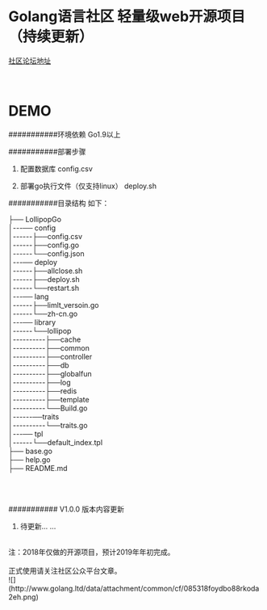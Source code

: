 Golang语言社区  轻量级web开源项目 （持续更新）<br>
============================================
[社区论坛地址](http://www.Golang.LTD "悬停显示") 
<br>
<br>
<br>

DEMO
===========================

###########环境依赖
Go1.9以上

###########部署步骤
1. 配置数据库
    config.csv

2. 部署go执行文件（仅支持linux）
    deploy.sh


###########目录结构 如下：
<br>

├── LollipopGo<br>
│---── config<br>
│------├──config.csv<br>
│------├──config.go<br>
│------└──config.json<br>
│---── deploy<br>
│------├──allclose.sh<br>
│------├──deploy.sh<br>
│------└──restart.sh<br>
│---── lang<br>
│------├──limlt_versoin.go<br>
│------└──zh-cn.go<br>
│---── library<br>
│------└──lollipop<br>
│----------├──cache<br>
│----------├──common<br>
│----------├──controller<br>
│----------├──db<br>
│----------├──globalfun<br>
│----------├──log<br>
│----------├──redis<br>
│----------├──template<br>
│----------└──Build.go<br>
│------──traits<br>
│----------└──traits.go<br>
│---── tpl<br>
│------└──default_index.tpl<br>
├── base.go<br>
├── help.go<br>
├── README.md<br>

<br>
<br>

########### V1.0.0 版本内容更新
1. 待更新... ...


<br>
注：2018年仅做的开源项目，预计2019年年初完成。<br>  

<br>  
正式使用请关注社区公众平台文章。<br>
![](http://www.golang.ltd/data/attachment/common/cf/085318foydbo88rkoda2eh.png)  

